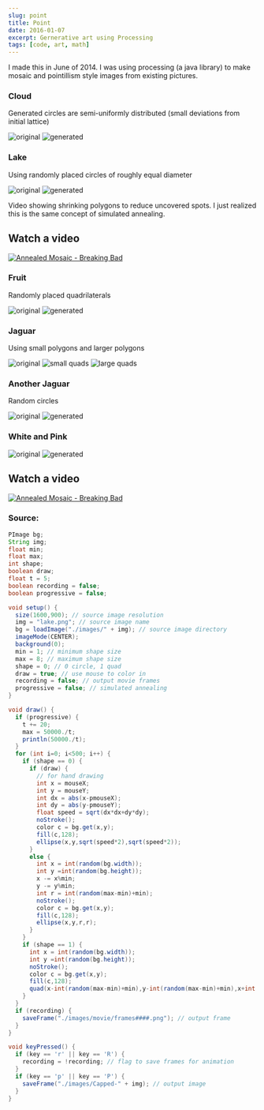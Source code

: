 ```yaml
---
slug: point
title: Point
date: 2016-01-07
excerpt: Gernerative art using Processing
tags: [code, art, math]
---
```


<script>
  import Image from "$lib/components/base/image.svelte";
  import CodeBlock from "$lib/components/blog/code-block.svelte";
</script>

I made this in June of 2014. I was using processing (a java library) to make mosaic and pointillism style images from existing pictures.

### Cloud

Generated circles are semi-uniformly distributed (small deviations from initial lattice)

<Image
  path="posts/{slug}"
  filename="cloud"
  figcaption="original"
  alt="original"
/>
<Image
  path="posts/{slug}"
  filename="capped-cloud"
  figcaption="generated"
  alt="generated"
/>

### Lake

Using randomly placed circles of roughly equal diameter

<Image
  path="posts/{slug}"
  filename="lake"
  figcaption="original"
  alt="original"
/>
<Image
  path="posts/{slug}"
  filename="capped-lake"
  figcaption="generated"
  alt="generated"
/>

Video showing shrinking polygons to reduce uncovered spots. I just realized this is the same concept of simulated annealing.

## Watch a video

[![Annealed Mosaic - Breaking Bad](http://i3.ytimg.com/vi/st9v2upmL70/maxresdefault.jpg)](https://youtu.be/st9v2upmL70)

### Fruit

Randomly placed quadrilaterals

<Image
  path="posts/{slug}"
  filename="banana"
  figcaption="original"
  alt="original"
/>
<Image
  path="posts/{slug}"
  filename="capped-banana"
  figcaption="generated"
  alt="generated"
/>

### Jaguar

Using small polygons and larger polygons

<Image
  path="posts/{slug}"
  filename="leo"
  figcaption="original"
  alt="original"
/>
<Image
  path="posts/{slug}"
  filename="capped-leo1"
  figcaption="generated"
  alt="small quads"
/>
<Image
  path="posts/{slug}"
  filename="capped-leo2"
  figcaption="generated"
  alt="large quads"
/>

### Another Jaguar

Random circles

<Image
  path="posts/{slug}"
  filename="cheetah"
  figcaption="original"
  alt="original"
/>
<Image
  path="posts/{slug}"
  filename="capped-cheetah"
  figcaption="generated"
  alt="generated"
/>

### White and Pink

<Image
  path="posts/{slug}"
  filename="bb"
  figcaption="original"
  alt="original"
/>
<Image
  path="posts/{slug}"
  filename="capped-bb"
  figcaption="generated"
  alt="generated"
/>

## Watch a video

[![Annealed Mosaic - Breaking Bad](http://i3.ytimg.com/vi/BCXYKs8LsZQ/maxresdefault.jpg)](https://youtu.be/BCXYKs8LsZQ)

### Source:

<CodeBlock lang="java">

```java
PImage bg;
String img;
float min;
float max;
int shape;
boolean draw;
float t = 5;
boolean recording = false;
boolean progressive = false;

void setup() {
  size(1600,900); // source image resolution
  img = "lake.png"; // source image name
  bg = loadImage("./images/" + img); // source image directory
  imageMode(CENTER);
  background(0);
  min = 1; // minimum shape size
  max = 8; // maximum shape size
  shape = 0; // 0 circle, 1 quad
  draw = true; // use mouse to color in
  recording = false; // output movie frames
  progressive = false; // simulated annealing
}

void draw() {
  if (progressive) {
    t += 20;
    max = 50000./t;
    println(50000./t);
  }
  for (int i=0; i<500; i++) {
    if (shape == 0) {
      if (draw) {
        // for hand drawing
        int x = mouseX;
        int y = mouseY;
        int dx = abs(x-pmouseX);
        int dy = abs(y-pmouseY);
        float speed = sqrt(dx*dx+dy*dy);
        noStroke();
        color c = bg.get(x,y);
        fill(c,128);
        ellipse(x,y,sqrt(speed*2),sqrt(speed*2));
      }
      else {
        int x = int(random(bg.width));
        int y =int(random(bg.height));
        x -= x%min;
        y -= y%min;
        int r = int(random(max-min)+min);
        noStroke();
        color c = bg.get(x,y);
        fill(c,128);
        ellipse(x,y,r,r);
      }
    }
    if (shape == 1) {
      int x = int(random(bg.width));
      int y =int(random(bg.height));
      noStroke();
      color c = bg.get(x,y);
      fill(c,128);
      quad(x-int(random(max-min)+min),y-int(random(max-min)+min),x+int(random(max-min)+min),y-int(random(max-min)+min),x+int(random(max-min)+min),y+int(random(max-min)+min),x-int(random(max-min)+min),y+int(random(max-min)+min));
    }
  }
  if (recording) {
    saveFrame("./images/movie/frames####.png"); // output frame
  }
}

void keyPressed() {
  if (key == 'r' || key == 'R') {
    recording = !recording; // flag to save frames for animation
  }
  if (key == 'p' || key == 'P') {
    saveFrame("./images/Capped-" + img); // output image
  }
}
```

</CodeBlock>
